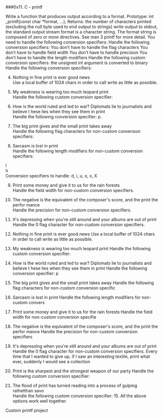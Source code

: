 ###0x11. C - printf

Write a function that produces output according to a format.
Prototype: int _printf(const char *format, ...);
Returns: the number of characters printed (excluding the null byte used to end output to strings)
write output to stdout, the standard output stream
format is a character string. The format string is composed of zero or more directives. See man 3 printf for more detail. You need to handle the following conversion specifiers:
Handle the following conversion specifiers:
You don’t have to handle the flag characters
You don’t have to handle field width
You don’t have to handle precision
You don’t have to handle the length modifiers
Handle the following custom conversion specifiers:
the unsigned int argument is converted to binary
Handle the following conversion specifiers:

4. Nothing in fine print is ever good news                                          
Use a local buffer of 1024 chars in order to call write as little as possible.      
                                                                                    
5. My weakness is wearing too much leopard print                                    
Handle the following custom conversion specifier:                                   
                                                                                    
6. How is the world ruled and led to war? Diplomats lie to journalists and believe t
hese lies when they see them in print                                               
Handle the following conversion specifier: p.                                       
                                                                                    
7. The big print gives and the small print takes away                               
Handle the following flag characters for non-custom conversion specifiers:          
                                                                                    
8. Sarcasm is lost in print                                                         
Handle the following length modifiers for non-custom conversion specifiers:         
                                                                                    
l                                                                                   
h                                                                                   
Conversion specifiers to handle: d, i, u, o, x, X                                   
                                                                                    
9. Print some money and give it to us for the rain forests                          
Handle the field width for non-custom conversion specifiers.                        
                                                                                    
10. The negative is the equivalent of the composer's score, and the print the perfor
mance                                                                               
Handle the precision for non-custom conversion specifiers.                          
                                                                                    
11. It's depressing when you're still around and your albums are out of print       
Handle the 0 flag character for non-custom conversion specifiers.         
4. Nothing in fine print is ever good news Use a local buffer of 1024 chars in order to call write as little as possible.      
5. My weakness is wearing too much leopard print Handle the following custom conversion specifier:
6. How is the world ruled and led to war? Diplomats lie to journalists and believe t
hese lies when they see them in print Handle the following conversion specifier: p
7. The big print gives and the small print takes away Handle the following flag characters for non-custom conversion specific
8. Sarcasm is lost in print Handle the following length modifiers for non-custom convers
9. Print some money and give it to us for the rain forests Handle the field width for non-custom conversion specifie
10. The negative is the equivalent of the composer's score, and the print the perfor
mance Handle the precision for non-custom conversion specifiers
11. It's depressing when you're still around and your albums are out of print       
Handle the 0 flag character for non-custom conversion specifiers.
Every time that I wanted to give up, if I saw an interesting textile, print what
 ever, suddenly I would see a collection                                 
13. Print is the sharpest and the strongest weapon of our party Handle the following custom conversion specifier:          
14. The flood of print has turned reading into a process of gulping rathetthan savo          
Handle the following custom conversion specifier:                         15. All the above options work well together. 

Custom printf project